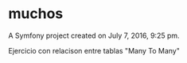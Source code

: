 muchos
===

A Symfony project created on July 7, 2016, 9:25 pm.

Ejercicio con relacison entre tablas "Many To Many"
